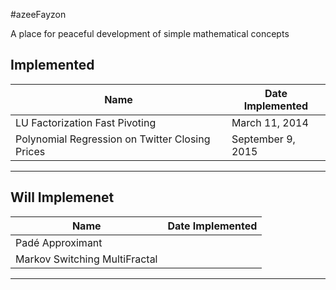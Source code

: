 #azeeFayzon

A place for peaceful development of simple mathematical concepts

Implemented
--------------
Name  | Date Implemented  |
---   | --------- |
LU Factorization Fast Pivoting | March 11, 2014 |
Polynomial Regression on Twitter Closing Prices | September 9, 2015 |
---------------------

Will Implemenet
--------------------
Name | Date Implemented
---| --------
Padé Approximant |
Markov Switching MultiFractal |
----------------------
